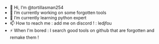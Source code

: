 - 👋 Hi, I’m @tortillasman254
- 👀 I’m currently working on some forgotten tools
- 🌱 I’m currently learning python expert
- 📫 How to reach me : add me on discord ! : ledjfou
- ⚡ When I'm bored : I search good tools on github that are forgotten and remake them !

<!---
tortillasman254/tortillasman254 is a ✨ special ✨ repository because its `README.md` (this file) appears on your GitHub profile.
You can click the Preview link to take a look at your changes.
--->
